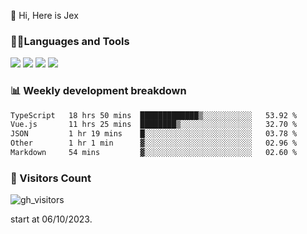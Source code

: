  👋 Hi, Here is Jex

 

### 🧑‍💻Languages and Tools

<code><a href="https://react.dev"><img src="https://api.iconify.design/logos:react.svg" /></a></code>
<code><a href="https://github.com/vuejs/core"><img src="https://api.iconify.design/logos:vue.svg" /></a></code> 
<code><a href="https://github.com/microsoft/TypeScript"><img src="https://api.iconify.design/logos:typescript-icon.svg" /></a></code>
<code><a href="https://threejs.org/"><img src="https://api.iconify.design/logos:threejs.svg" /></a></code>

### 📊 Weekly development breakdown

<!--START_SECTION:waka-->

```txt
TypeScript   18 hrs 50 mins  █████████████▒░░░░░░░░░░░   53.92 %
Vue.js       11 hrs 25 mins  ████████▒░░░░░░░░░░░░░░░░   32.70 %
JSON         1 hr 19 mins    █░░░░░░░░░░░░░░░░░░░░░░░░   03.78 %
Other        1 hr 1 min      ▓░░░░░░░░░░░░░░░░░░░░░░░░   02.96 %
Markdown     54 mins         ▓░░░░░░░░░░░░░░░░░░░░░░░░   02.60 %
```

<!--END_SECTION:waka-->


### 👀 Visitors Count

![gh_visitors](https://profile-counter.glitch.me/jexlau/count.svg)

start at 06/10/2023.
